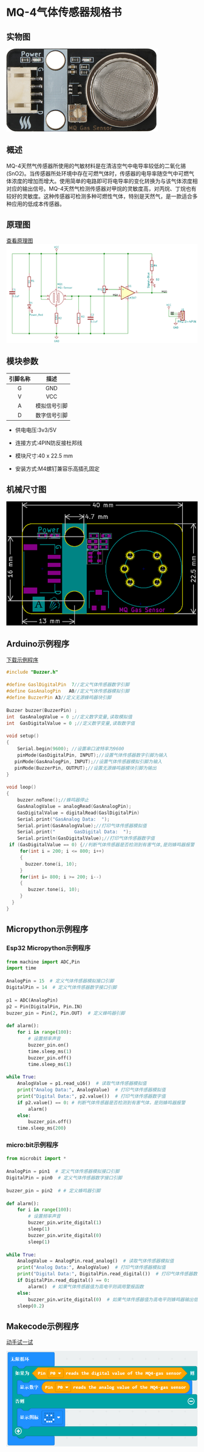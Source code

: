 # MQ-4气体传感器规格书

##  实物图

![实物图](picture/mq_gas_sensor.png)

## 概述

MQ-4天然气传感器所使用的气敏材料是在清洁空气中电导率较低的二氧化锡(SnO2)。当传感器所处环境中存在可燃气体时，传感器的电导率随空气中可燃气体浓度的增加而增大。使用简单的电路即可将电导率的变化转换为与该气体浓度相对应的输出信号。MQ-4天然气检测传感器对甲烷的灵敏度高，对丙烷、丁烷也有较好的灵敏度。这种传感器可检测多种可燃性气体，特别是天然气，是一款适合多种应用的低成本传感器。

## 原理图

[查看原理图](zh-cn\ph2.0_sensors\sensors\mq_gas_sensor\mq_gas_sensor_schematic.pdf ':ignore' ) 
![原理图](picture/mq_gas_sensor_schematic.png)

## 模块参数

| 引脚名称 |     描述     |
| :------: | :----------: |
|    G     |     GND      |
|    V     |     VCC      |
|    A     | 模拟信号引脚 |
|    D     | 数字信号引脚 |

- 供电电压:3v3/5V

- 连接方式:4PIN防反接杜邦线

- 模块尺寸:40 x 22.5 mm

- 安装方式:M4螺钉兼容乐高插孔固定

## 机械尺寸图

![机械尺寸图](picture/mq_gas_sensor_assembly.png)

## Arduino示例程序

 [下载示例程序](zh-cn\ph2.0_sensors\sensors\mq_gas_sensor\mq_gas_sensor.zip ':ignore')

```c++
#include "Buzzer.h"

#define GaslDigitalPin  7//定义气体传感器数字引脚
#define GasAnalogPin   A0//定义气体传感器模拟引脚
#define BuzzerPin A3//定义无源蜂鸣器块引脚

Buzzer buzzer(BuzzerPin) ;
int  GasAnalogValue = 0 ;//定义数字变量,读取模拟值
int  GasDigitalValue = 0 ;//定义数字变量,读取数字值

void setup()
{
    Serial.begin(9600); //设置串口波特率为9600
    pinMode(GasDigitalPin, INPUT);//设置气体传感器数字引脚为输入
   pinMode(GasAnalogPin, INPUT);//设置气体传感器模拟引脚为输入
   pinMode(BuzzerPin, OUTPUT);//设置无源蜂鸣器模块引脚为输出
}

void loop()
{ 
    buzzer.noTone();//蜂鸣器停止
    GasAnalogValue = analogRead(GasAnalogPin);
    GasDigitalValue = digitalRead(GaslDigitalPin)
    Serial.print("GasAnalog Data:  ");
    Serial.print(GasAnalogValue);//打印气体传感器模拟值
    Serial.print("       GasDigital Data:  ");
    Serial.println(GasDigitalValue);//打印气体传感器数字值
 if (GasDigitalValue == 0) {//判断气体传感器是否检测到有害气体,是则蜂鸣器报警 
     for(int i = 200; i <= 800; i++)
     {
       buzzer.tone(i, 10);
     }
     for(int i= 800; i >= 200; i--)
     {
        buzzer.tone(i, 10);
     }
  }
}
```

## Micropython示例程序

### Esp32 Micropython示例程序

```python
from machine import ADC,Pin
import time

AnalogPin = 15  # 定义气体传感器模拟接口引脚
DigitalPin = 14  # 定义气体传感器数字接口引脚

p1 = ADC(AnalogPin)
p2 = Pin(DigitalPin, Pin.IN)  
buzzer_pin = Pin(2, Pin.OUT)  # 定义蜂鸣器引脚

def alarm():
    for i in range(100):
        # 设置频率声音
        buzzer_pin.on()
        time.sleep_ms(1)
        buzzer_pin.off()
        time.sleep_ms(1)
        
while True:
    AnalogValue = p1.read_u16()  # 读取气体传感器模拟值
    print("Analog Data:", AnalogValue)  # 打印气体传感器模拟值
    print("Digital Data:", p2.value())  # 打印气体传感器数字值
    if p2.value() == 0:	# 判断气体传感器是否检测到有害气体，是则蜂鸣器报警 
        alarm()
    else:
        buzzer_pin.off()
    time.sleep_ms(200)


```

### micro:bit示例程序

```python
from microbit import *

AnalogPin = pin1  # 定义气体传感器模拟接口引脚
DigitalPin = pin0  # 定义气体传感器数字接口引脚

buzzer_pin = pin2  # # 定义蜂鸣器引脚

def alarm():
    for i in range(100):
        # 设置频率声音
        buzzer_pin.write_digital(1)
        sleep(1)
        buzzer_pin.write_digital(0)
        sleep(1)

while True:
    AnalogValue = AnalogPin.read_analog()  # 读取气体传感器模拟值
    print("Analog Data:", AnalogValue)  # 打印气体传感器模拟值
    print("Digital Data:", DigitalPin.read_digital())  # 打印气体传感器数字值
    if DigitalPin.read_digital() == 0:
        alarm()  # 如果气体传感器值为高电平则调用警报函数
    else:
        buzzer_pin.write_digital(0)  # 如果气体传感器值为高电平则蜂鸣器输出低电平
    sleep(0.2)
```

## Makecode示例程序

<a href="https://makecode.microbit.org/_A9cLTEb0o49g" target="_blank">动手试一试</a>

![](picture/1.jpg)